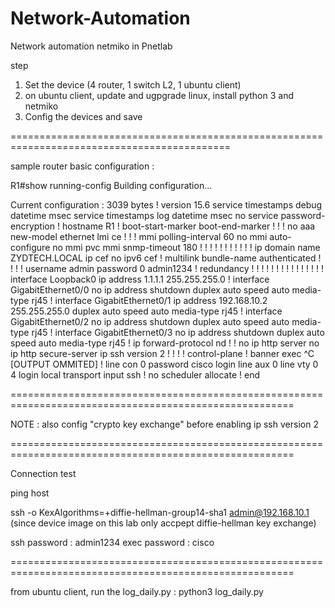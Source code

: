 # Network-Automation 

Network automation netmiko in Pnetlab

step

1. Set the device (4 router, 1 switch L2, 1 ubuntu client)
2. on ubuntu client, update and ugpgrade linux, install python 3 and netmiko
3. Config the devices and save
   
 ============================================================================================
 
sample router basic configuration :

R1#show running-config 
Building configuration...

  
Current configuration : 3039 bytes
!
version 15.6
service timestamps debug datetime msec
service timestamps log datetime msec
no service password-encryption
!
hostname R1
!
boot-start-marker
boot-end-marker
!
!
!
no aaa new-model
ethernet lmi ce
!
!
!
mmi polling-interval 60
no mmi auto-configure
no mmi pvc
mmi snmp-timeout 180
!
!
!
!
!
!
!
!
!
!
!
ip domain name ZYDTECH.LOCAL
ip cef
no ipv6 cef
!
multilink bundle-name authenticated
!
!
!
!
username admin password 0 admin1234
!
redundancy
!
!
! 
!
!
!
!
!
!
!
!
!
!
!
!
interface Loopback0
 ip address 1.1.1.1 255.255.255.0
!
interface GigabitEthernet0/0
 no ip address
 shutdown
 duplex auto
 speed auto
 media-type rj45
!
interface GigabitEthernet0/1
 ip address 192.168.10.2 255.255.255.0
 duplex auto
 speed auto
 media-type rj45
!
interface GigabitEthernet0/2
 no ip address
 shutdown
 duplex auto
 speed auto
 media-type rj45
!
interface GigabitEthernet0/3
 no ip address
 shutdown
 duplex auto
 speed auto
 media-type rj45
!
ip forward-protocol nd
!
!
no ip http server
no ip http secure-server
ip ssh version 2
!
!
!
!
control-plane
!
banner exec ^C
[OUTPUT OMMITED]
!
line con 0
 password cisco
 login
line aux 0
line vty 0 4
 login local
 transport input ssh
!
no scheduler allocate
!
end

=======================================================================================================

NOTE : also config "crypto key exchange" before enabling ip ssh version 2


=======================================================================================================

Connection test

ping host

ssh -o KexAlgorithms=+diffie-hellman-group14-sha1 admin@192.168.10.1
(since device image on this lab only accpept diffie-hellman key exchange)

ssh password : admin1234
exec password : cisco

=======================================================================================================

from ubuntu client, run the log_daily.py : python3 log_daily.py
